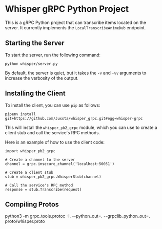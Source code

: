 # Whisper gRPC Python Project

This is a gRPC Python project that can transcribe items located on the server. It currently implements the `LocalTranscribeAnimeDub` endpoint.

## Starting the Server

To start the server, run the following command:

<pre><div class="bg-black mb-4 rounded-md"><code class="!whitespace-pre-wrap hljs language-bash">python whisper/server.py
</code></div></div></pre>

By default, the server is quiet, but it takes the `-v` and `-vv` arguments to increase the verbosity of the output.

## Installing the Client

To install the client, you can use `pip` as follows:

<pre><div class="bg-black mb-4 rounded-md"><div class="flex items-center relative text-gray-200 bg-gray-800 px-4 py-2 text-xs font-sans"><div class="p-4 overflow-y-auto"><code class="!whitespace-pre-wrap hljs">pipenv install git+https://github.com/Juxsta/whisper_grpc.git#egg=whisper-grpc
</code></div></div></pre>


This will install the `whisper_pb2_grpc` module, which you can use to create a client stub and call the service's RPC methods.

Here is an example of how to use the client code:

<pre><div class="p-4 overflow-y-auto"><code class="!whitespace-pre-wrap hljs language-python">import whisper_pb2_grpc

# Create a channel to the server
channel = grpc.insecure_channel('localhost:50051')

# Create a client stub
stub = whisper_pb2_grpc.WhisperStub(channel)

# Call the service's RPC method
response = stub.Transcribe(request)</code></div></div></pre>

## Compiling Protos
python3 -m grpc_tools.protoc -I. --python_out=. --grpclib_python_out=. proto/whisper.proto
